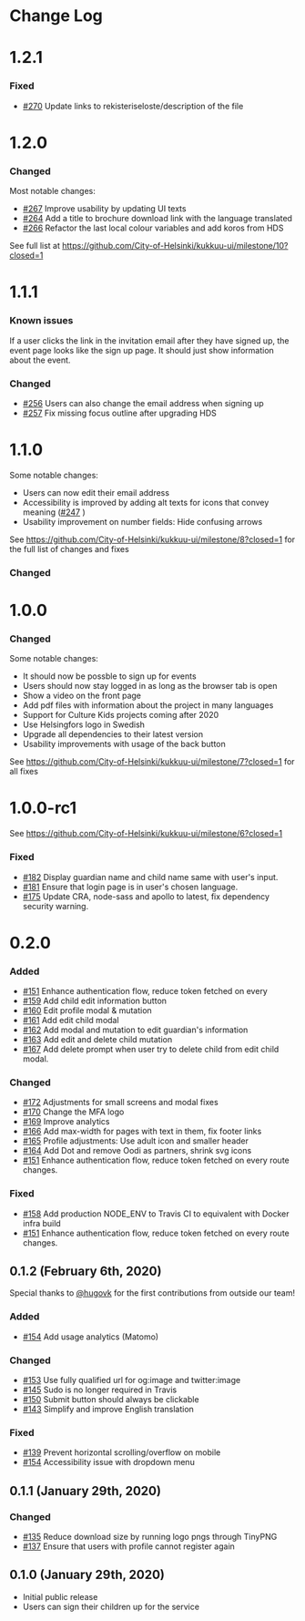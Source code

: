 # Change Log

# 1.2.1

### Fixed

- [#270](https://github.com/City-of-Helsinki/kukkuu-ui/pull/270) Update links to rekisteriseloste/description of the file

# 1.2.0

### Changed

Most notable changes:

- [#267](https://github.com/City-of-Helsinki/kukkuu-ui/pull/267) Improve usability by updating UI texts
- [#264](https://github.com/City-of-Helsinki/kukkuu-ui/pull/264) Add a title to brochure download link with the language translated
- [#266](https://github.com/City-of-Helsinki/kukkuu-ui/pull/266) Refactor the last local colour variables and add koros from HDS

See full list at https://github.com/City-of-Helsinki/kukkuu-ui/milestone/10?closed=1

# 1.1.1

### Known issues

If a user clicks the link in the invitation email after they have signed up, the event page looks like the sign up page. It should just show
information about the event.

### Changed

- [#256](https://github.com/City-of-Helsinki/kukkuu-ui/pull/256) Users can also change the email address when signing up
- [#257](https://github.com/City-of-Helsinki/kukkuu-ui/pull/257) Fix missing focus outline after upgrading HDS

# 1.1.0

Some notable changes:

- Users can now edit their email address
- Accessibility is improved by adding alt texts for icons that convey meaning ([#247](https://github.com/City-of-Helsinki/kukkuu-ui/pull/247) )
- Usability improvement on number fields: Hide confusing arrows

See https://github.com/City-of-Helsinki/kukkuu-ui/milestone/8?closed=1 for the full list of changes and fixes

### Changed

# 1.0.0

### Changed

Some notable changes:

- It should now be possble to sign up for events
- Users should now stay logged in as long as the browser tab is open
- Show a video on the front page
- Add pdf files with information about the project in many languages
- Support for Culture Kids projects coming after 2020
- Use Helsingfors logo in Swedish
- Upgrade all dependencies to their latest version
- Usability improvements with usage of the back button

See https://github.com/City-of-Helsinki/kukkuu-ui/milestone/7?closed=1 for all fixes

# 1.0.0-rc1

See https://github.com/City-of-Helsinki/kukkuu-ui/milestone/6?closed=1

### Fixed

- [#182](https://github.com/City-of-Helsinki/kukkuu-ui/pull/182) Display guardian name and child name same with user's input.
- [#181](https://github.com/City-of-Helsinki/kukkuu-ui/pull/181/) Ensure that login page is in user's chosen language.
- [#175](https://github.com/City-of-Helsinki/kukkuu-ui/pull/175/) Update CRA, node-sass and apollo to latest, fix dependency security warning.

# 0.2.0

### Added

- [#151](https://github.com/City-of-Helsinki/kukkuu-ui/pull/151) Enhance authentication flow, reduce token fetched on every
- [#159](https://github.com/City-of-Helsinki/kukkuu-ui/pull/159) Add child edit information button
- [#160](https://github.com/City-of-Helsinki/kukkuu-ui/pull/160) Edit profile modal & mutation
- [#161](https://github.com/City-of-Helsinki/kukkuu-ui/pull/161) Add edit child modal
- [#162](https://github.com/City-of-Helsinki/kukkuu-ui/pull/162) Add modal and mutation to edit guardian's information
- [#163](https://github.com/City-of-Helsinki/kukkuu-ui/pull/163) Add edit and delete child mutation
- [#167](https://github.com/City-of-Helsinki/kukkuu-ui/pull/167) Add delete prompt when user try to delete child from edit child modal.

### Changed

- [#172](https://github.com/City-of-Helsinki/kukkuu-ui/pull/172) Adjustments for small screens and modal fixes
- [#170](https://github.com/City-of-Helsinki/kukkuu-ui/pull/170) Change the MFA logo
- [#169](https://github.com/City-of-Helsinki/kukkuu-ui/pull/169) Improve analytics
- [#166](https://github.com/City-of-Helsinki/kukkuu-ui/pull/166) Add max-width for pages with text in them, fix footer links
- [#165](https://github.com/City-of-Helsinki/kukkuu-ui/pull/165) Profile adjustments: Use adult icon and smaller header
- [#164](https://github.com/City-of-Helsinki/kukkuu-ui/pull/164) Add Dot and remove Oodi as partners, shrink svg icons
- [#151](https://github.com/City-of-Helsinki/kukkuu-ui/pull/151) Enhance authentication flow, reduce token fetched on every route changes.

### Fixed

- [#158](https://github.com/City-of-Helsinki/kukkuu-ui/pull/158) Add production NODE_ENV to Travis CI to equivalent with Docker infra build
- [#151](https://github.com/City-of-Helsinki/kukkuu-ui/pull/151) Enhance authentication flow, reduce token fetched on every route changes.

## 0.1.2 (February 6th, 2020)

Special thanks to [@hugovk](https://github.com/hugovk) for the first contributions from outside our team!

### Added

- [#154](https://github.com/City-of-Helsinki/kukkuu-ui/pull/154) Add usage analytics (Matomo)

### Changed

- [#153](https://github.com/City-of-Helsinki/kukkuu-ui/pull/153) Use fully qualified url for og:image and twitter:image
- [#145](https://github.com/City-of-Helsinki/kukkuu-ui/pull/145) Sudo is no longer required in Travis
- [#150](https://github.com/City-of-Helsinki/kukkuu-ui/pull/150) Submit button should always be clickable
- [#143](https://github.com/City-of-Helsinki/kukkuu-ui/pull/143) Simplify and improve English translation

### Fixed

- [#139](https://github.com/City-of-Helsinki/kukkuu-ui/pull/139) Prevent horizontal scrolling/overflow on mobile
- [#154](https://github.com/City-of-Helsinki/kukkuu-ui/pull/154) Accessibility issue with dropdown menu

## 0.1.1 (January 29th, 2020)

### Changed

- [#135](https://github.com/City-of-Helsinki/kukkuu-ui/pull/135) Reduce download size by running logo pngs through TinyPNG
- [#137](https://github.com/City-of-Helsinki/kukkuu-ui/pull/137) Ensure that users with profile cannot register again

## 0.1.0 (January 29th, 2020)

- Initial public release
- Users can sign their children up for the service
